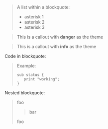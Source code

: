 > A list within a blockquote:
>
> * asterisk 1
> * asterisk 2
> * asterisk 3

<!-- theme: danger -->

> This is a callout with **danger** as the theme

<!-- theme: info -->

> This is a callout with **info** as the theme

Code in blockquote:

> Example:
>
> ```
> sub status {
>    print "working";
> }
> ```

Nested blockquote:

> foo
>
> > bar
>
> foo
